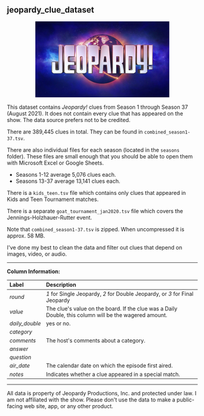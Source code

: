 ## jeopardy_clue_dataset

<p align="center"><img src="images/jeo_logo.jpg" alt="Jeopardy! Logo" /></p>

This dataset contains _Jeopardy!_ clues from Season 1 through Season 37 (August 2021). It does not contain every clue that has appeared on the show. The data source prefers not to be credited.

There are 389,445 clues in total. They can be found in `combined_season1-37.tsv`.

There are also individual files for each season (located in the `seasons` folder). These files are small enough that you should be able to open them with Microsoft Excel or Google Sheets.

* Seasons 1-12 average 5,076 clues each.
* Seasons 13-37 average 13,141 clues each.

There is a `kids_teen.tsv` file which contains only clues that appeared in Kids and Teen Tournament matches.

There is a separate `goat_tournament_jan2020.tsv` file which covers the Jennings-Holzhauer-Rutter event.

Note that `combined_season1-37.tsv` is zipped. When uncompressed it is approx. 58 MB.

I've done my best to clean the data and filter out clues that depend on images, video, or audio.

---

**Column Information:**

Label | Description
:--- | :---
_round_ | _1_ for Single Jeopardy, _2_ for Double Jeopardy, or _3_ for Final Jeopardy
_value_ | The clue's value on the board. If the clue was a Daily Double, this column will be the wagered amount.
_daily_double_ | yes or no.
_category_ | 
_comments_ | The host's comments about a category.
_answer_ | 
_question_ | 
_air_date_ | The calendar date on which the episode first aired.
_notes_ | Indicates whether a clue appeared in a special match.

---

All data is property of Jeopardy Productions, Inc. and protected under law. I am not affiliated with the show. Please don't use the data to make a public-facing web site, app, or any other product.
